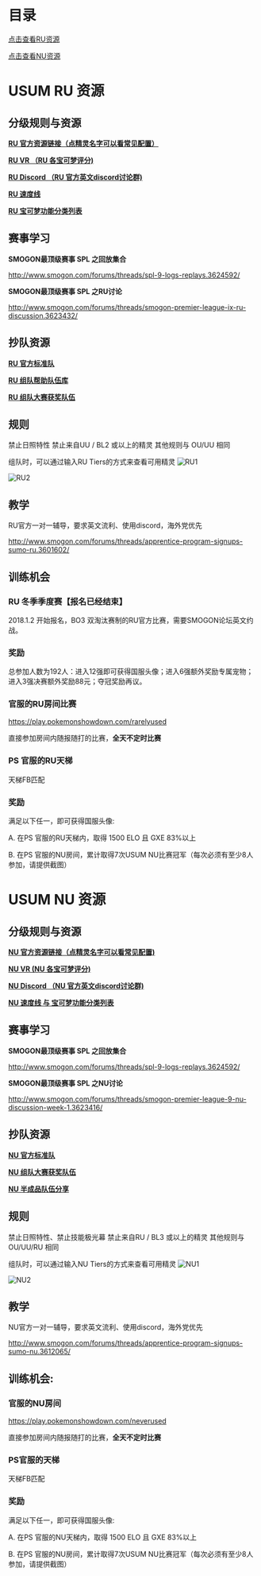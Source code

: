 # 目录

[点击查看RU资源](#usum-ru-资源)

[点击查看NU资源](#usum-nu-资源)

# USUM RU 资源

## 分级规则与资源

[**RU 官方资源链接（点精灵名字可以看常见配置）**](http://www.smogon.com/dex/sm/formats/ru/)

[**RU VR （RU 各宝可梦评分)**](http://www.smogon.com/forums/threads/ru-viability-rankings-v2.3622740/)

[**RU Discord （RU 官方英文discord讨论群)**](https://discord.gg/dR7Mphd)

[**RU 速度线**](http://www.smogon.com/forums/threads/sm-ru-speed-tiers-list.3601219/)

[**RU 宝可梦功能分类列表**](http://www.smogon.com/forums/threads/sm-ru-role-compendium.3606748/)

## 赛事学习

**SMOGON最顶级赛事 SPL 之回放集合**

http://www.smogon.com/forums/threads/spl-9-logs-replays.3624592/

**SMOGON最顶级赛事 SPL 之RU讨论**

http://www.smogon.com/forums/threads/smogon-premier-league-ix-ru-discussion.3623432/

## 抄队资源

[**RU 官方标准队**](http://www.smogon.com/forums/threads/usm-ru-sample-teams-thread.3622057/)

[**RU 组队帮助队伍库**](http://www.smogon.com/forums/threads/ru-teambuilding-factory-the-return-now-on-usm.3621819/)

[**RU 组队大赛获奖队伍**](http://www.smogon.com/forums/threads/voting-stage-usm-teambuilding-week-8-cloyster.3617481/#post-7539228)

## 规则

禁止日照特性
禁止来自UU / BL2 或以上的精灵
其他规则与 OU/UU 相同

组队时，可以通过输入RU Tiers的方式来查看可用精灵
![RU1](https://i.imgur.com/S9MIcaS.png)

![RU2](https://i.imgur.com/oLnZ3J2.png)

## 教学

RU官方一对一辅导，要求英文流利、使用discord，海外党优先

http://www.smogon.com/forums/threads/apprentice-program-signups-sumo-ru.3601602/

## 训练机会

### RU 冬季季度赛【报名已经结束】

2018.1.2 开始报名，BO3 双淘汰赛制的RU官方比赛，需要SMOGON论坛英文约战。

### 奖励

总参加人数为192人：进入12强即可获得国服头像；进入6强额外奖励专属宠物；进入3强决赛额外奖励88元；夺冠奖励再议。

### 官服的RU房间比赛

https://play.pokemonshowdown.com/rarelyused

直接参加房间内随报随打的比赛，**全天不定时比赛** 

### PS 官服的RU天梯

天梯FB匹配

### 奖励

满足以下任一，即可获得国服头像: 

A. 在PS 官服的RU天梯内，取得 1500 ELO 且 GXE 83%以上

B. 在PS 官服的NU房间，累计取得7次USUM NU比赛冠军（每次必须有至少8人参加，请提供截图）


# USUM NU 资源

## 分级规则与资源

[**NU 官方资源链接（点精灵名字可以看常见配置)**](http://www.smogon.com/dex/sm/formats/nu/)

[**NU VR (NU 各宝可梦评分)**](http://www.smogon.com/forums/threads/usum-nu-viability-rankings.3622107/)

[**NU Discord （NU 官方英文discord讨论群)**](https://discordapp.com/invite/QVXZ98U)

[**NU 速度线 与 宝可梦功能分类列表**](http://www.smogon.com/forums/threads/nu-speed-tiers-role-compendium.3606163/)

## 赛事学习

**SMOGON最顶级赛事 SPL 之回放集合**

http://www.smogon.com/forums/threads/spl-9-logs-replays.3624592/

**SMOGON最顶级赛事 SPL 之NU讨论**

http://www.smogon.com/forums/threads/smogon-premier-league-9-nu-discussion-week-1.3623416/

## 抄队资源

[**NU 官方标准队**](http://www.smogon.com/forums/threads/nu-sample-teams.3612396/)

[**NU 组队大赛获奖队伍**](http://www.smogon.com/forums/threads/usum-nu-teambuilding-competition-round-5-zangoose-submission-stage.3615491/#post-7516030)

[**NU 半成品队伍分享**](http://www.smogon.com/forums/threads/nu-bazaar-post-your-teams-here.3606112/page-3)

## 规则

禁止日照特性、禁止技能极光幕
禁止来自RU / BL3 或以上的精灵
其他规则与 OU/UU/RU 相同

组队时，可以通过输入NU Tiers的方式来查看可用精灵
![NU1](https://i.imgur.com/VebDnH0.png)

![NU2](https://i.imgur.com/Q8vwCmd.png)

## 教学

NU官方一对一辅导，要求英文流利、使用discord，海外党优先

http://www.smogon.com/forums/threads/apprentice-program-signups-sumo-nu.3612065/

## 训练机会:

### 官服的NU房间

https://play.pokemonshowdown.com/neverused

直接参加房间内随报随打的比赛，**全天不定时比赛** 

### PS官服的天梯

天梯FB匹配

### 奖励

满足以下任一，即可获得国服头像: 

A. 在PS 官服的NU天梯内，取得 1500 ELO 且 GXE 83%以上

B. 在PS 官服的NU房间，累计取得7次USUM NU比赛冠军（每次必须有至少8人参加，请提供截图）


